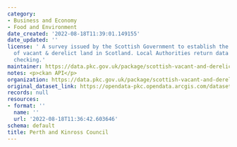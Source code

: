 ```yaml
---
category:
- Business and Economy
- Food and Environment
date_created: '2022-08-18T11:39:01.149155'
date_updated: ''
license: ' A survey issued by the Scottish Government to establish the extent & state
  of vacant & derelict land in Scotland. Local Authorities return data to the SG for
  checking.'
maintainer: https://data.pkc.gov.uk/package/scottish-vacant-and-derelict-land-survey-2017
notes: <p>ckan API</p>
organization: https://data.pkc.gov.uk/package/scottish-vacant-and-derelict-land-survey-2017
original_dataset_link: https://opendata-pkc.opendata.arcgis.com/datasets/484dea998a804b39881940fa58596875_0.zip?outSR=%7B%22latestWkid%22%3A27700%2C%22wkid%22%3A27700%7D
records: null
resources:
- format: ''
  name: ''
  url: '2022-08-18T11:36:42.603646'
schema: default
title: Perth and Kinross Council
---
```

